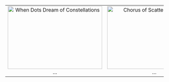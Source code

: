 <table>
  <tr>
    <td align="center">
      <img src="clean_graph.jpg"
           alt="When Dots Dream of Constellations"
           width="300"
           height="200"
           style="object-fit: contain;">
      …
    </td>
    <td align="center">
      <img src="hierarchical.png"
           alt="Chorus of Scattered Wholes"
           width="300"
           height="200"
           style="object-fit: contain;">
      …
    </td>
  </tr>
</table>
